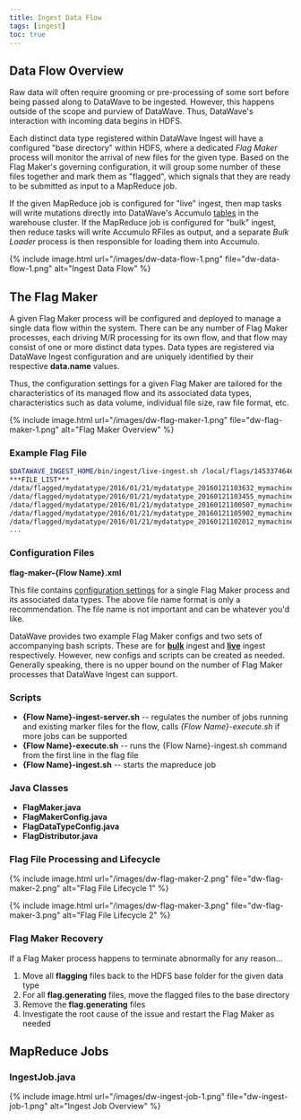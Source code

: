 ```yaml
---
title: Ingest Data Flow
tags: [ingest]
toc: true
---
```


## Data Flow Overview

Raw data will often require grooming or pre-processing of some sort before being passed along to DataWave to be ingested.
However, this happens outside of the scope and purview of DataWave. Thus, DataWave's interaction with incoming data begins
in HDFS.

Each distinct data type registered within DataWave Ingest will have a configured "base directory" within HDFS, where a
dedicated *Flag Maker* process will monitor the arrival of new files for the given type. Based on the Flag Maker's governing
configuration, it will group some number of these files together and mark them as "flagged", which signals that they are
ready to be submitted as input to a MapReduce job.

If the given MapReduce job is configured for "live" ingest, then map tasks will write mutations directly into DataWave's
Accumulo [tables](../getting-started/data-model) in the warehouse cluster. If the MapReduce job is configured for "bulk"
ingest, then reduce tasks will write Accumulo RFiles as output, and a separate *Bulk Loader* process is then responsible
for loading them into Accumulo.   

{% include image.html url="/images/dw-data-flow-1.png" file="dw-data-flow-1.png" alt="Ingest Data Flow" %}

## The Flag Maker

A given Flag Maker process will be configured and deployed to manage a single data flow within the system. There can be
any number of Flag Maker processes, each driving M/R processing for its own flow, and that flow may consist of one or more
distinct data types. Data types are registered via DataWave Ingest configuration and are uniquely identified by their
respective **data.name** values.

Thus, the configuration settings for a given Flag Maker are tailored for the characteristics of its managed flow and its
associated data types, characteristics such as data volume, individual file size, raw file format, etc.   

{% include image.html url="/images/dw-flag-maker-1.png" file="dw-flag-maker-1.png" alt="Flag Maker Overview" %}

### Example Flag File

```bash
$DATAWAVE_INGEST_HOME/bin/ingest/live-ingest.sh /local/flags/1453374646.00_mydatatype_20160121103632_mymachine_16f803c3a4eff08c7.seq+784.flag.inprogress 150 -inputFormat datawave.ingest.input.reader.event.EventSequenceFileInputFormat -inputFileLists -inputFileListMarker ***FILE_LIST***
***FILE_LIST***
/data/flagged/mydatatype/2016/01/21/mydatatype_20160121103632_mymachine_16f803c3a4eff08c7.seq
/data/flagged/mydatatype/2016/01/21/mydatatype_20160121103455_mymachine_26d06d0502a022163.seq
/data/flagged/mydatatype/2016/01/21/mydatatype_20160121100507_mymachine_21732b5e75f12c859.seq
/data/flagged/mydatatype/2016/01/21/mydatatype_20160121105902_mymachine_32fb2a1590733dcfa.seq
/data/flagged/mydatatype/2016/01/21/mydatatype_20160121102012_mymachine_267877fd6f6f24357.seq
...
```

### Configuration Files

**flag-maker-{Flow Name}.xml**

This file contains [configuration settings](configuration#flag-maker-configuration) for a single Flag Maker process and its associated data types. The above file name format
is only a recommendation. The file name is not important and can be whatever you'd like.

DataWave provides two example Flag Maker configs and two sets of accompanying bash scripts. These are for
**[bulk][dw_blob_flag_config_bulk]** ingest and **[live][dw_blob_flag_config_live]** ingest respectively. However, new
configs and scripts can be created as needed. Generally speaking, there is no upper bound on the number of Flag Maker
processes that DataWave Ingest can support.

### Scripts

* **{Flow Name}-ingest-server.sh** -- regulates the number of jobs running and existing marker files for the flow, calls
  *{Flow Name}-execute.sh* if more jobs can be supported
* **{Flow Name}-execute.sh** -- runs the {Flow Name}-ingest.sh command from the first line in the flag file
* **{Flow Name}-ingest.sh** -- starts the mapreduce job

### Java Classes

* **FlagMaker.java**
* **FlagMakerConfig.java**
* **FlagDataTypeConfig.java**
* **FlagDistributor.java**

### Flag File Processing and Lifecycle

{% include image.html url="/images/dw-flag-maker-2.png" file="dw-flag-maker-2.png" alt="Flag File Lifecycle 1" %}

{% include image.html url="/images/dw-flag-maker-3.png" file="dw-flag-maker-3.png" alt="Flag File Lifecycle 2" %}

### Flag Maker Recovery

If a Flag Maker process happens to terminate abnormally for any reason...
1. Move all **flagging** files back to the HDFS base folder for the given data type
2. For all **flag.generating** files, move the flagged files to the base directory
3. Remove the **flag.generating** files
4. Investigate the root cause of the issue and restart the Flag Maker as needed

## MapReduce Jobs

### IngestJob.java

{% include image.html url="/images/dw-ingest-job-1.png" file="dw-ingest-job-1.png" alt="Ingest Job Overview" %}

[dw_blob_flag_config_bulk]: https://github.com/NationalSecurityAgency/datawave/blob/master/warehouse/ingest-configuration/src/main/resources/config/flag-maker-bulk.xml
[dw_blob_flag_config_live]: https://github.com/NationalSecurityAgency/datawave/blob/master/warehouse/ingest-configuration/src/main/resources/config/flag-maker-live.xml

